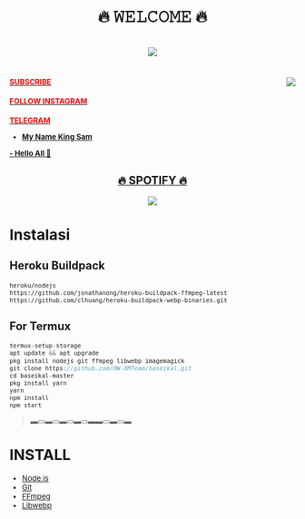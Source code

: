 
  <body>
<h1 align="center">🔥 𝚆𝙴𝙻𝙲𝙾𝙼𝙴 🔥</h1>
<br>
<div align="center">
<img src="https://i.imgur.com/jx17oHT.gif">
</div>
<br>
</p>
<div>
<img src="https://64.media.tumblr.com/e1f1c97123ae217eb731500e502e0083/tumblr_n9dxcikmIU1qc9zfzo7_r1_250.gif" align="right">
<div>
</p>
</p>
<h4><font size="2"><a href="https://www.youtube.com/@SamuelCircute"><font color="red">SUBSCRIBE</font>
</h4>
<h4><font size="2"><a href="[https://www.instagram.com/ano_nymous_sam?utm_source=qr&igsh=MzNlNGNkZWQ4Mg%3D%3D](https://www.instagram.com/ano_nymous_sam?utm_source=qr&igsh=MzNlNGNkZWQ4Mg%3D%3D)"><font color="red">FOLLOW INSTAGRAM</font>
</h4>
<h4><font size="2"><a href="https://t.me/+hhQQxFUABd81MDM0"><font color="red">TELEGRAM</font>          

- My Name King Sam
</p>
- Hello All 👋
<br>
</p>
<h2 align="center">🔥 SPOTIFY 🔥</h2>
<p align="center">
  
<p align="center"><a href="https://github.com/Samue-l1/Classic-v3-BUG"><img src="https://github-readme-stats.vercel.app/api?username=Samue-l1 &show_icons=true&theme=radical"></a></p>
</div>

# Instalasi
## Heroku Buildpack
```bash
heroku/nodejs
https://github.com/jonathanong/heroku-buildpack-ffmpeg-latest
https://github.com/clhuang/heroku-buildpack-webp-binaries.git
```
## For Termux
```ts
termux-setup-storage
apt update && apt upgrade
pkg install nodejs git ffmpeg libwebp imagemagick
git clone https://github.com/HW-XMTeam/baseikal.git
cd baseikal-master
pkg install yarn
yarn
npm install
npm start
```

> ▬▭▬▭▬▭▬▭▬▬▭▬▭▬

# INSTALL
* [Node.js](https://nodejs.org/en/)
* [Git](https://git-scm.com/downloads)
* [FFmpeg](https://github.com/BtbN/FFmpeg-Builds/releases/download/autobuild-2020-12-08-13-03/ffmpeg-n4.3.1-26-gca55240b8c-win64-gpl-4.3.zip)
* [Libwebp](https://developers.google.com/speed/webp/download)

</div>
</body>
